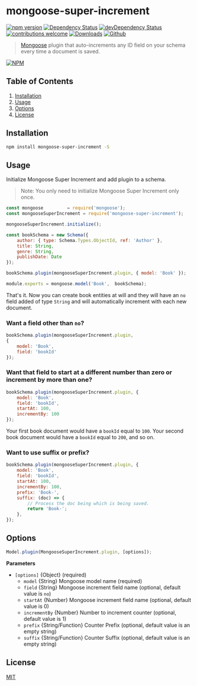 # mongoose-super-increment

[![npm version](https://img.shields.io/npm/v/mongoose-super-increment.svg)](https://www.npmjs.com/package/mongoose-super-increment)
[![Dependency Status](https://david-dm.org/hariaakash/mongoose-super-increment.svg)](https://david-dm.org/hariaakash/mongoose-super-increment)
[![devDependency Status](https://david-dm.org/hariaakash/mongoose-super-increment/dev-status.svg)](https://david-dm.org/hariaakash/mongoose-super-increment#info=devDependencies)
[![contributions welcome](https://img.shields.io/badge/contributions-welcome-brightgreen.svg?style=flat)](https://github.com/hariaakash/mongoose-super-increment/issues)
[![Downloads](https://img.shields.io/npm/dm/mongoose-super-increment.svg)](https://www.npmjs.com/package/mongoose)
[![Github](https://img.shields.io/github/license/hariaakash/mongoose-super-increment.svg)](https://github.com/hariaakash/Mongoose-Super-Increment/blob/HEAD/LICENSE)

> [Mongoose](http://mongoosejs.com) plugin that auto-increments any ID field on your schema every time a document is saved.

[![NPM](https://nodei.co/npm/mongoose-super-increment.png?downloads=true&downloadRank=true&stars=true)](https://www.npmjs.com/package/mongoose-super-increment)


## Table of Contents

1. [Installation](#installation)
2. [Usage](#usage)
3. [Options](#options)
4. [License](#license)

## Installation

```sh
npm install mongoose-super-increment -S
```

## Usage

Initialize Mongoose Super Increment and add plugin to a schema.

> Note: You only need to initialize Mongoose Super Increment only once.

```js
const mongoose         = require('mongoose');
const mongooseSuperIncrement = require('mongoose-super-increment');

mongooseSuperIncrement.initialize();

const bookSchema = new Schema({
    author: { type: Schema.Types.ObjectId, ref: 'Author' },
    title: String,
    genre: String,
    publishDate: Date
});

bookSchema.plugin(mongooseSuperIncrement.plugin, { model: 'Book' });

module.exports = mongoose.model('Book',  bookSchema);
```

That's it. Now you can create book entities at will and they will have an `no` field added of type `String` and will automatically increment with each new document.

### Want a field other than `no`?

````js
bookSchema.plugin(mongooseSuperIncrement.plugin,
{
    model: 'Book',
    field: 'bookId'
});
````

### Want that field to start at a different number than zero or increment by more than one?

````js
bookSchema.plugin(mongooseSuperIncrement.plugin, {
    model: 'Book',
    field: 'bookId',
    startAt: 100,
    incrementBy: 100
});
````

Your first book document would have a `bookId` equal to `100`. Your second book document would have a `bookId` equal to `200`, and so on.

### Want to use suffix or prefix?

````js
bookSchema.plugin(mongooseSuperIncrement.plugin, {
    model: 'Book',
    field: 'bookId',
    startAt: 100,
    incrementBy: 100,
    prefix: 'Book-',
    suffix: (doc) => {
        // Process the doc being which is being saved.
        return 'Book-';
    },
});
````

## Options

```js
Model.plugin(MongooseSuperIncrement.plugin, [options]);
```

**Parameters**

* `[options]`           {Object} (required)
    - `model`           {String} Mongoose model name (required)
    - `field`           {String} Mongoose increment field name (optional, default value is `no`)
    - `startAt`         {Number} Mongoose increment field name (optional, default value is 0)
    - `incrementBy`     {Number} Number to increment counter (optional, default value is 1)
    - `prefix`          {String/Function} Counter Prefix (optional, default value is an empty string)
    - `suffix`          {String/Function} Counter Suffix (optional, default value is an empty string)

## License

[MIT](LICENSE)